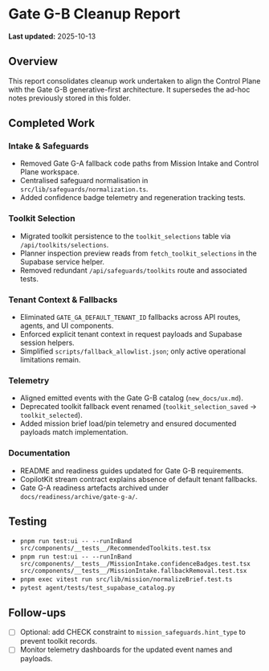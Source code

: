 # Gate G-B Cleanup Report

**Last updated:** 2025-10-13

## Overview
This report consolidates cleanup work undertaken to align the Control Plane with the Gate G-B generative-first architecture. It supersedes the ad-hoc notes previously stored in this folder.

## Completed Work

### Intake & Safeguards
- Removed Gate G-A fallback code paths from Mission Intake and Control Plane workspace.
- Centralised safeguard normalisation in `src/lib/safeguards/normalization.ts`.
- Added confidence badge telemetry and regeneration tracking tests.

### Toolkit Selection
- Migrated toolkit persistence to the `toolkit_selections` table via `/api/toolkits/selections`.
- Planner inspection preview reads from `fetch_toolkit_selections` in the Supabase service helper.
- Removed redundant `/api/safeguards/toolkits` route and associated tests.

### Tenant Context & Fallbacks
- Eliminated `GATE_GA_DEFAULT_TENANT_ID` fallbacks across API routes, agents, and UI components.
- Enforced explicit tenant context in request payloads and Supabase session helpers.
- Simplified `scripts/fallback_allowlist.json`; only active operational limitations remain.

### Telemetry
- Aligned emitted events with the Gate G-B catalog (`new_docs/ux.md`).
- Deprecated toolkit fallback event renamed (`toolkit_selection_saved` → `toolkit_selected`).
- Added mission brief load/pin telemetry and ensured documented payloads match implementation.

### Documentation
- README and readiness guides updated for Gate G-B requirements.
- CopilotKit stream contract explains absence of default tenant fallbacks.
- Gate G-A readiness artefacts archived under `docs/readiness/archive/gate-g-a/`.

## Testing
- `pnpm run test:ui -- --runInBand src/components/__tests__/RecommendedToolkits.test.tsx`
- `pnpm run test:ui -- --runInBand src/components/__tests__/MissionIntake.confidenceBadges.test.tsx src/components/__tests__/MissionIntake.fallbackRemoval.test.tsx`
- `pnpm exec vitest run src/lib/mission/normalizeBrief.test.ts`
- `pytest agent/tests/test_supabase_catalog.py`

## Follow-ups
- [ ] Optional: add CHECK constraint to `mission_safeguards.hint_type` to prevent toolkit records.
- [ ] Monitor telemetry dashboards for the updated event names and payloads.
